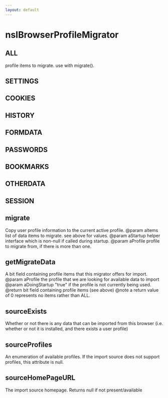 ```yaml
---
layout: default
---
```


# nsIBrowserProfileMigrator #

## ALL ##

profile items to migrate. use with migrate().


## SETTINGS ##

## COOKIES ##

## HISTORY ##

## FORMDATA ##

## PASSWORDS ##

## BOOKMARKS ##

## OTHERDATA ##

## SESSION ##

## migrate ##

Copy user profile information to the current active profile.
@param aItems   list of data items to migrate. see above for values.
@param aStartup helper interface which is non-null if called during startup. 
@param aProfile profile to migrate from, if there is more than one.


## getMigrateData ##

A bit field containing profile items that this migrator
offers for import. 
@param   aProfile the profile that we are looking for available data
         to import
@param   aDoingStartup "true" if the profile is not currently being used.
@return  bit field containing profile items (see above)
@note    a return value of 0 represents no items rather than ALL.


## sourceExists ##
 
Whether or not there is any data that can be imported from this 
browser (i.e. whether or not it is installed, and there exists
a user profile)


## sourceProfiles ##
 
An enumeration of available profiles. If the import source does 
not support profiles, this attribute is null.


## sourceHomePageURL ##

The import source homepage.  Returns null if not present/available

